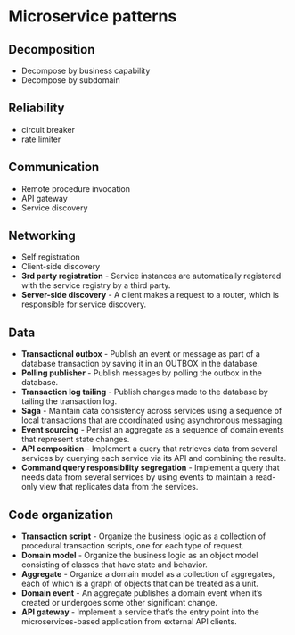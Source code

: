 # Microservice patterns

## Decomposition
- Decompose by business capability
- Decompose by subdomain

## Reliability
- circuit breaker
- rate limiter

## Communication
- Remote procedure invocation
- API gateway
- Service discovery

## Networking
- Self registration
- Client-side discovery
- **3rd party registration** - Service instances are automatically registered with the service registry by a third party.
- **Server-side discovery** - A client makes a request to a router, which is responsible for service discovery.

## Data
- **Transactional outbox** - Publish an event or message as part of a database transaction by saving it in an OUTBOX in the database.
- **Polling publisher** - Publish messages by polling the outbox in the database.
- **Transaction log tailing** - Publish changes made to the database by tailing the transaction log.
- **Saga** - Maintain data consistency across services using a sequence of local transactions that are coordinated using asynchronous messaging.
- **Event sourcing** - Persist an aggregate as a sequence of domain events that represent state changes.
- **API composition** - Implement a query that retrieves data from several services by querying each service via its API and combining the results.
- **Command query responsibility segregation** - Implement a query that needs data from several services by using events to maintain a read-only view that replicates data from the services.

## Code organization
- **Transaction script** - Organize the business logic as a collection of procedural transaction scripts, one for each type of request.
- **Domain model** - Organize the business logic as an object model consisting of classes that have state and behavior.
- **Aggregate** - Organize a domain model as a collection of aggregates, each of which is a graph of objects that can be treated as a unit.
- **Domain event** - An aggregate publishes a domain event when it’s created or undergoes some other significant change.
- **API gateway** - Implement a service that’s the entry point into the microservices-based application from external API clients.
